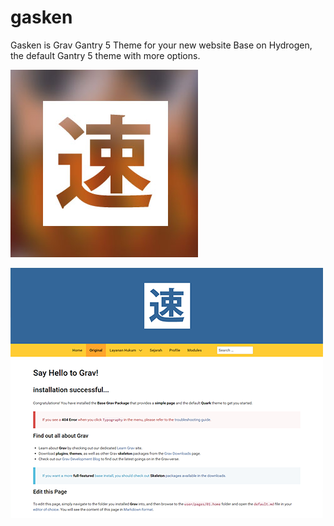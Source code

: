 # gasken
Gasken is Grav Gantry 5 Theme for your new website Base on Hydrogen, the default Gantry 5 theme with more options.

![gasken - speed racer](screenshot.jpg)

![gasken - preset1](admin/images/preset1.png)
